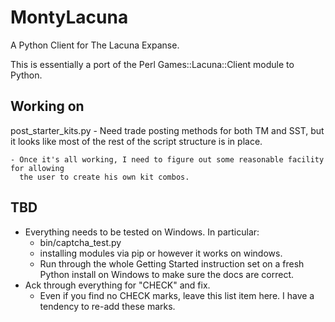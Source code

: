 MontyLacuna
===========

A Python Client for The Lacuna Expanse.

This is essentially a port of the Perl Games::Lacuna::Client module to Python.  

## Working on
post_starter_kits.py
    - Need trade posting methods for both TM and SST, but it looks like most of the rest 
      of the script structure is in place.

    - Once it's all working, I need to figure out some reasonable facility for allowing 
      the user to create his own kit combos.


## TBD
- Everything needs to be tested on Windows.  In particular:
  - bin/captcha_test.py
  - installing modules via pip or however it works on windows.
  - Run through the whole Getting Started instruction set on a fresh Python install on 
    Windows to make sure the docs are correct.
- Ack through everything for "CHECK" and fix.
  - Even if you find no CHECK marks, leave this list item here.  I have a tendency to 
    re-add these marks.


